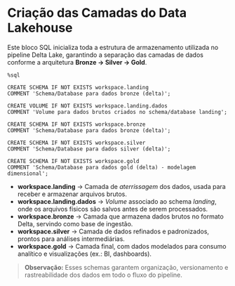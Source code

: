 # Criação das Camadas do Data Lakehouse

Este bloco SQL inicializa toda a estrutura de armazenamento utilizada no pipeline Delta Lake, garantindo a separação das camadas de dados conforme a arquitetura **Bronze → Silver → Gold**.  


```
%sql

CREATE SCHEMA IF NOT EXISTS workspace.landing
COMMENT 'Schema/Database para dados bronze (delta)';

CREATE VOLUME IF NOT EXISTS workspace.landing.dados
COMMENT 'Volume para dados brutos criados no schema/database landing';

CREATE SCHEMA IF NOT EXISTS workspace.bronze
COMMENT 'Schema/Database para dados bronze (delta)';

CREATE SCHEMA IF NOT EXISTS workspace.silver
COMMENT 'Schema/Database para dados silver (delta)';

CREATE SCHEMA IF NOT EXISTS workspace.gold
COMMENT 'Schema/Database para dados gold (delta) - modelagem dimensional';
```

- **workspace.landing** → Camada de *aterrissagem* dos dados, usada para receber e armazenar arquivos brutos.  
- **workspace.landing.dados** → *Volume* associado ao schema *landing*, onde os arquivos físicos são salvos antes de serem processados.  
- **workspace.bronze** → Camada que armazena dados brutos no formato Delta, servindo como base de ingestão.  
- **workspace.silver** → Camada de dados refinados e padronizados, prontos para análises intermediárias.  
- **workspace.gold** → Camada final, com dados modelados para consumo analítico e visualizações (ex.: BI, dashboards).  

> **Observação:** Esses schemas garantem organização, versionamento e rastreabilidade dos dados em todo o fluxo do pipeline.
